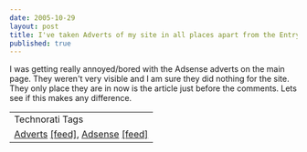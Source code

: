 ```yaml
---
date: 2005-10-29
layout: post
title: I've taken Adverts of my site in all places apart from the Entry
published: true
---
```

I was getting really annoyed/bored with the Adsense adverts on the main page.  They weren't very visible and I am sure they did nothing for the site.  They only place they are in now is the article just before the comments.  Lets see if this makes any difference.<p /><table class="TechnoratiHead TagHeader">
<tr><td>Technorati Tags</td></tr>
<tr class="Technorati"><td>
<a href="http://www.technorati.com/tag/Adverts" class="Tag" rel="tag">Adverts</a> <a href="http://feeds.technorati.com/feed/posts/tag/Adverts" class="Tag">[feed]</a>, <a href="http://www.technorati.com/tag/Adsense" class="Tag" rel="tag">Adsense</a> <a href="http://feeds.technorati.com/feed/posts/tag/Adsense" class="Tag">[feed]</a>
</td></tr>
</table><div class="blogger-post-footer"><img class="posterous_download_image" src="https://blogger.googleusercontent.com/tracker/8109338-113061202521390087?l=www.kinlan.co.uk%2Findex.html" height="1" alt="" width="1" /></div>

